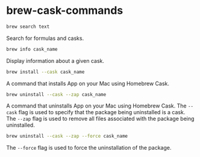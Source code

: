 # brew-cask-commands

```zsh
brew search text
```
Search for formulas and casks.

```zsh
brew info cask_name
```

Display information about a given cask.

```zsh
brew install --cask cask_name
```

A command that installs App on your Mac using Homebrew Cask.

```zsh
brew uninstall --cask --zap cask_name
```

A command that uninstalls App on your Mac using Homebrew Cask. The `--cask` flag is used to specify that the package being uninstalled is a cask. The `--zap` flag is used to remove all files associated with the package being uninstalled.

```zsh
brew uninstall --cask --zap --force cask_name
```

The `--force` flag is used to force the uninstallation of the package.
